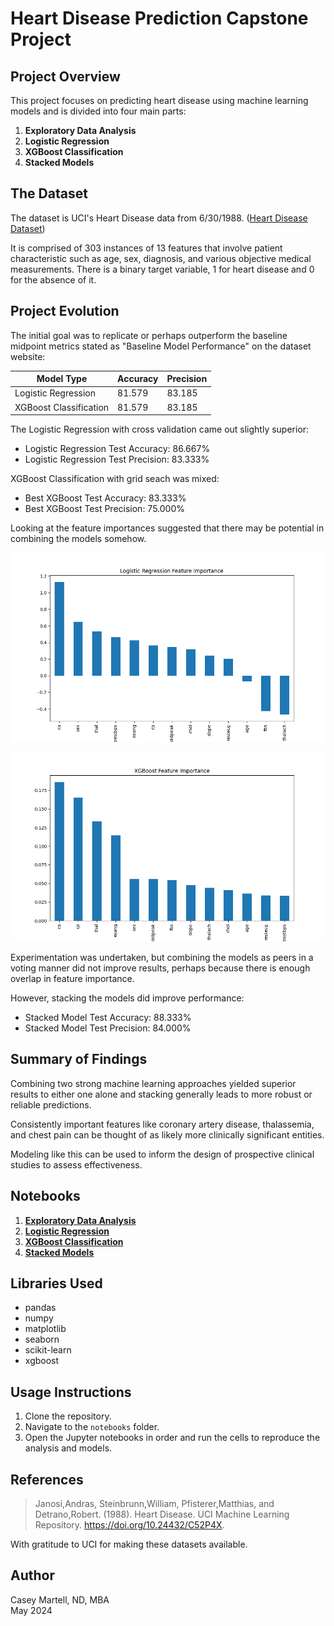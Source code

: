 # Heart Disease Prediction Capstone Project

## Project Overview

This project focuses on predicting heart disease using machine learning models and is divided into four main parts:

1. **Exploratory Data Analysis**
2. **Logistic Regression**
3. **XGBoost Classification**
4. **Stacked Models**

## The Dataset
The dataset is UCI's Heart Disease data from 6/30/1988. ([Heart Disease Dataset](https://archive.ics.uci.edu/dataset/45/heart+disease))

It is comprised of 303 instances of 13 features that involve patient characteristic such as age, sex, diagnosis, and various objective medical measurements. There is a binary target variable, 1 for heart disease and 0 for the absence of it.

## Project Evolution
The initial goal was to replicate or perhaps outperform the baseline midpoint metrics stated as "Baseline Model Performance" on the dataset website:

|Model Type|Accuracy|Precision|
|-|-|-|
|Logistic Regression|81.579|83.185|
|XGBoost Classification|81.579|83.185|

The Logistic Regression with cross validation came out slightly superior:
- Logistic Regression Test Accuracy: 86.667%
- Logistic Regression Test Precision: 83.333%


XGBoost Classification with grid seach was mixed:
- Best XGBoost Test Accuracy: 83.333%
- Best XGBoost Test Precision: 75.000%

Looking at the feature importances suggested that there may be potential in combining the models somehow.

![Logistic Regression Feature Importance](/notebooks/images/logistic_regression_feature_importance.png)

![XGBoost Classification Feature Importance](/notebooks/images/xgboost_feature_importance.png)


Experimentation was undertaken, but combining the models as peers in a voting manner did not improve results, perhaps because there is enough overlap in feature importance.

However, stacking the models did improve performance:
- Stacked Model Test Accuracy: 88.333%
- Stacked Model Test Precision: 84.000%

## Summary of Findings

Combining two strong machine learning approaches yielded superior results to either one alone and stacking generally leads to more robust or reliable predictions.

Consistently important features like coronary artery disease, thalassemia, and chest pain can be thought of as likely more clinically significant entities.

Modeling like this can be used to inform the design of prospective clinical studies to assess effectiveness.


## Notebooks

1. **[Exploratory Data Analysis](./notebooks/EDA.ipynb)**
2. **[Logistic Regression](./notebooks/logistic_regression.ipynb)**
3. **[XGBoost Classification](./notebooks/xgboost_classification.ipynb)**
4. **[Stacked Models](./notebooks/stacked_models.ipynb)**

## Libraries Used

- pandas
- numpy
- matplotlib
- seaborn
- scikit-learn
- xgboost

## Usage Instructions

1. Clone the repository.
2. Navigate to the `notebooks` folder.
3. Open the Jupyter notebooks in order and run the cells to reproduce the analysis and models.

## References
> Janosi,Andras, Steinbrunn,William, Pfisterer,Matthias, and Detrano,Robert. (1988). Heart Disease. UCI Machine Learning Repository. https://doi.org/10.24432/C52P4X.

With gratitude to UCI for making these datasets available.



## Author

Casey Martell, ND, MBA
<br>May 2024